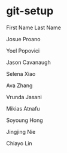# git-setup

First Name Last Name

Josue Proano

Yoel Popovici

Jason Cavanaugh

Selena Xiao

Ava Zhang

Vrunda Jasani

Mikias Atnafu

Soyoung Hong

Jingjing Nie

Chiayo Lin

